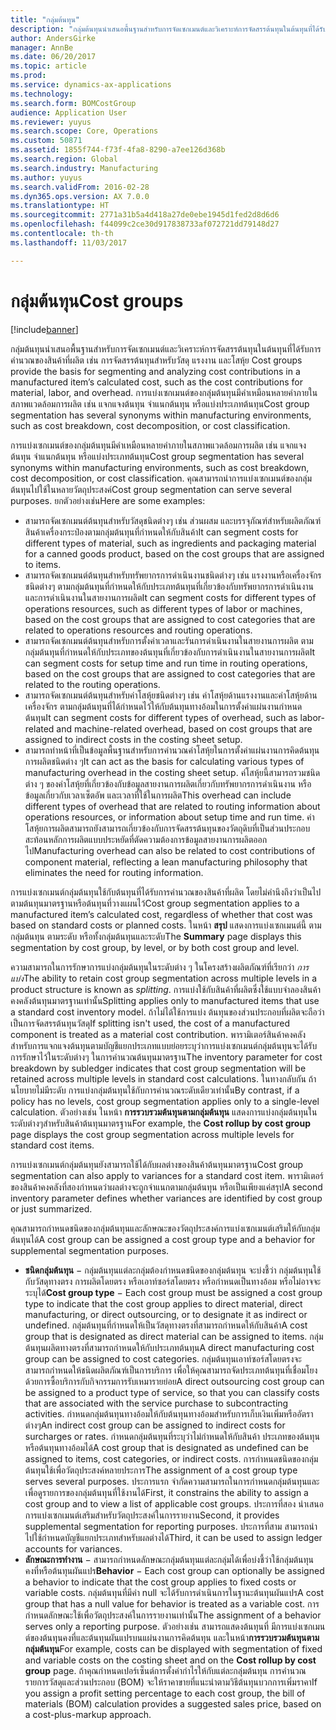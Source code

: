 ```yaml
---
title: "กลุ่มต้นทุน"
description: "กลุ่มต้นทุนนำเสนอพื้นฐานสำหรับการจัดเซกเมนต์และวิเคราะห์การจัดสรรต้นทุนในต้นทุนที่ได้รับการคำนวณของสินค้าที่ผลิต เช่น การจัดสรรต้นทุนสำหรับวัสดุ แรงงาน และโสหุ้ย  การแบ่งเซกเมนต์ของกลุ่มต้นทุนมีคำเหมือนหลายคำภายในสภาพแวดล้อมการผลิต เช่น แจกแจงต้นทุน จำแนกต้นทุน หรือแบ่งประเภทต้นทุน"
author: AndersGirke
manager: AnnBe
ms.date: 06/20/2017
ms.topic: article
ms.prod: 
ms.service: dynamics-ax-applications
ms.technology: 
ms.search.form: BOMCostGroup
audience: Application User
ms.reviewer: yuyus
ms.search.scope: Core, Operations
ms.custom: 50871
ms.assetid: 1855f744-f73f-4fa8-8290-a7ee126d368b
ms.search.region: Global
ms.search.industry: Manufacturing
ms.author: yuyus
ms.search.validFrom: 2016-02-28
ms.dyn365.ops.version: AX 7.0.0
ms.translationtype: HT
ms.sourcegitcommit: 2771a31b5a4d418a27de0ebe1945d1fed2d8d6d6
ms.openlocfilehash: f44099c2ce30d917838733af072721dd79148d27
ms.contentlocale: th-th
ms.lasthandoff: 11/03/2017

---
```


# <a name="cost-groups"></a><span data-ttu-id="bd3ac-104">กลุ่มต้นทุน</span><span class="sxs-lookup"><span data-stu-id="bd3ac-104">Cost groups</span></span>

[!include[banner](../includes/banner.md)]


<span data-ttu-id="bd3ac-105">กลุ่มต้นทุนนำเสนอพื้นฐานสำหรับการจัดเซกเมนต์และวิเคราะห์การจัดสรรต้นทุนในต้นทุนที่ได้รับการคำนวณของสินค้าที่ผลิต เช่น การจัดสรรต้นทุนสำหรับวัสดุ แรงงาน และโสหุ้ย </span><span class="sxs-lookup"><span data-stu-id="bd3ac-105">Cost groups provide the basis for segmenting and analyzing cost contributions in a manufactured item’s calculated cost, such as the cost contributions for material, labor, and overhead.</span></span> <span data-ttu-id="bd3ac-106">การแบ่งเซกเมนต์ของกลุ่มต้นทุนมีคำเหมือนหลายคำภายในสภาพแวดล้อมการผลิต เช่น แจกแจงต้นทุน จำแนกต้นทุน หรือแบ่งประเภทต้นทุน</span><span class="sxs-lookup"><span data-stu-id="bd3ac-106">Cost group segmentation has several synonyms within manufacturing environments, such as cost breakdown, cost decomposition, or cost classification.</span></span> 

<span data-ttu-id="bd3ac-107">การแบ่งเซกเมนต์ของกลุ่มต้นทุนมีคำเหมือนหลายคำภายในสภาพแวดล้อมการผลิต เช่น แจกแจงต้นทุน จำแนกต้นทุน หรือแบ่งประเภทต้นทุน</span><span class="sxs-lookup"><span data-stu-id="bd3ac-107">Cost group segmentation has several synonyms within manufacturing environments, such as cost breakdown, cost decomposition, or cost classification.</span></span> <span data-ttu-id="bd3ac-108">คุณสามารถนำการแบ่งเซกเมนต์ของกลุ่มต้นทุนไปใช้ในหลายวัตถุประสงค์</span><span class="sxs-lookup"><span data-stu-id="bd3ac-108">Cost group segmentation can serve several purposes.</span></span> <span data-ttu-id="bd3ac-109">ยกตัวอย่างเช่น</span><span class="sxs-lookup"><span data-stu-id="bd3ac-109">Here are some examples:</span></span>

-   <span data-ttu-id="bd3ac-110">สามารถจัดเซกเมนต์ต้นทุนสำหรับวัสดุชนิดต่างๆ เช่น ส่วนผสม และบรรจุภัณฑ์สำหรับผลิตภัณฑ์สินค้าเครื่องกระป๋องตามกลุ่มต้นทุนที่กำหนดให้กับสินค้า</span><span class="sxs-lookup"><span data-stu-id="bd3ac-110">It can segment costs for different types of material, such as ingredients and packaging material for a canned goods product, based on the cost groups that are assigned to items.</span></span>
-   <span data-ttu-id="bd3ac-111">สามารถจัดเซกเมนต์ต้นทุนสำหรับทรัพยากรการดำเนินงานชนิดต่างๆ เช่น แรงงานหรือเครื่องจักรชนิดต่างๆ ตามกลุ่มต้นทุนที่กำหนดให้กับประเภทต้นทุนที่เกี่ยวข้องกับทรัพยากรการดำเนินงานและการดำเนินงานในสายงานการผลิต</span><span class="sxs-lookup"><span data-stu-id="bd3ac-111">It can segment costs for different types of operations resources, such as different types of labor or machines, based on the cost groups that are assigned to cost categories that are related to operations resources and routing operations.</span></span>
-   <span data-ttu-id="bd3ac-112">สามารถจัดเซกเมนต์ต้นทุนสำหรับการตั้งค่าเวลาและรันการดำเนินงานในสายงานการผลิต ตามกลุ่มต้นทุนที่กำหนดให้กับประเภทของต้นทุนที่เกี่ยวข้องกับการดำเนินงานในสายงานการผลิต</span><span class="sxs-lookup"><span data-stu-id="bd3ac-112">It can segment costs for setup time and run time in routing operations, based on the cost groups that are assigned to cost categories that are related to the routing operations.</span></span>
-   <span data-ttu-id="bd3ac-113">สามารถจัดเซกเมนต์ต้นทุนสำหรับค่าโสหุ้ยชนิดต่างๆ เช่น ค่าโสหุ้ยด้านแรงงานและค่าโสหุ้ยด้านเครื่องจักร ตามกลุ่มต้นทุนที่ได้กำหนดไว้ให้กับต้นทุนทางอ้อมในการตั้งค่าแผ่นงานกำหนดต้นทุน</span><span class="sxs-lookup"><span data-stu-id="bd3ac-113">It can segment costs for different types of overhead, such as labor-related and machine-related overhead, based on cost groups that are assigned to indirect costs in the costing sheet setup.</span></span>
-   <span data-ttu-id="bd3ac-114">สามารถทำหน้าที่เป็นข้อมูลพื้นฐานสำหรับการคำนวณค่าโสหุ้ยในการตั้งค่าแผ่นงานการคิดต้นทุนการผลิตชนิดต่าง ๆ</span><span class="sxs-lookup"><span data-stu-id="bd3ac-114">It can act as the basis for calculating various types of manufacturing overhead in the costing sheet setup.</span></span> <span data-ttu-id="bd3ac-115">ค่โสหุ้ยนี้สามารถรวมชนิดต่าง ๆ ของค่าโสหุ้ยที่เกี่ยวข้องกับข้อมูลสายงานการผลิตเกี่ยวกับทรัพยากรการดำเนินงาน หรือข้อมูลเกี่ยวกับเวลาเซ็ตอัพ และเวลาที่ใช้ในการผลิต</span><span class="sxs-lookup"><span data-stu-id="bd3ac-115">This overhead can include different types of overhead that are related to routing information about operations resources, or information about setup time and run time.</span></span> <span data-ttu-id="bd3ac-116">ค่าโสหุ้ยการผลิตสามารถยังสามารถเกี่ยวข้องกับการจัดสรรต้นทุนของวัตถุดิบที่เป็นส่วนประกอบ สะท้อนหลักการผลิตแบบประหยัดที่ตัดความต้องการข้อมูลสายงานการผลิตออกไป</span><span class="sxs-lookup"><span data-stu-id="bd3ac-116">Manufacturing overhead can also be related to cost contributions of component material, reflecting a lean manufacturing philosophy that eliminates the need for routing information.</span></span>

<span data-ttu-id="bd3ac-117">การแบ่งเซกเมนต์กลุ่มต้นทุนใช้กับต้นทุนที่ได้รับการคำนวณของสินค้าที่ผลิต โดยไม่คำนึงถึงว่าเป็นไปตามต้นทุนมาตรฐานหรือต้นทุนที่วางแผนไว้</span><span class="sxs-lookup"><span data-stu-id="bd3ac-117">Cost group segmentation applies to a manufactured item’s calculated cost, regardless of whether that cost was based on standard costs or planned costs.</span></span> <span data-ttu-id="bd3ac-118">ในหน้า **สรุป** แสดงการแบ่งเซกเมนต์นี้ ตามกลุ่มต้นทุน ตามระดับ หรือทั้งกลุ่มต้นทุนและระดับ</span><span class="sxs-lookup"><span data-stu-id="bd3ac-118">The **Summary** page displays this segmentation by cost group, by level, or by both cost group and level.</span></span> 

<span data-ttu-id="bd3ac-119">ความสามารถในการรักษาการแบ่งกลุ่มต้นทุนในระดับต่าง ๆ ในโครงสร้างผลิตภัณฑ์ที่เรียกว่า *การแบ่ง*</span><span class="sxs-lookup"><span data-stu-id="bd3ac-119">The ability to retain cost group segmentation across multiple levels in a product structure is known as *splitting*.</span></span> <span data-ttu-id="bd3ac-120">การแบ่งใช้กับสินค้าที่ผลิตซึ่งใช้แบบจำลองสินค้าคงคลังต้นทุนมาตรฐานเท่านั้น</span><span class="sxs-lookup"><span data-stu-id="bd3ac-120">Splitting applies only to manufactured items that use a standard cost inventory model.</span></span> <span data-ttu-id="bd3ac-121">ถ้าไม่ได้ใช้การแบ่ง ต้นทุนของส่วนประกอบที่ผลิตจะถือว่าเป็นการจัดสรรต้นทุนวัสดุ</span><span class="sxs-lookup"><span data-stu-id="bd3ac-121">If splitting isn't used, the cost of a manufactured component is treated as a material cost contribution.</span></span> <span data-ttu-id="bd3ac-122">พารามิเตอร์สินค้าคงคลังสำหรับการแจกแจงต้นทุนตามบัญชีแยกประเภทแบบย่อยระบุว่าการแบ่งเซกเมนต์กลุ่มต้นทุนจะได้รับการรักษาไว้ในระดับต่างๆ ในการคำนวณต้นทุนมาตรฐาน</span><span class="sxs-lookup"><span data-stu-id="bd3ac-122">The inventory parameter for cost breakdown by subledger indicates that cost group segmentation will be retained across multiple levels in standard cost calculations.</span></span> <span data-ttu-id="bd3ac-123">ในทางกลับกัน ถ้านโยบายไม่มีระดับ การแบ่งกลุ่มต้นทุนใช้กับการคำนวณระดับเดียวเท่านั้น</span><span class="sxs-lookup"><span data-stu-id="bd3ac-123">By contrast, if a policy has no levels, cost group segmentation applies only to a single-level calculation.</span></span> <span data-ttu-id="bd3ac-124">ตัวอย่างเช่น ในหน้า **การรวบรวมต้นทุนตามกลุ่มต้นทุน** แสดงการแบ่งกลุ่มต้นทุนในระดับต่างๆสำหรับสินค้าต้นทุนมาตรฐาน</span><span class="sxs-lookup"><span data-stu-id="bd3ac-124">For example, the **Cost rollup by cost group** page displays the cost group segmentation across multiple levels for standard cost items.</span></span> 

<span data-ttu-id="bd3ac-125">การแบ่งเซกเมนต์กลุ่มต้นทุนยังสามารถใช้ได้กับผลต่างของสินค้าต้นทุนมาตรฐาน</span><span class="sxs-lookup"><span data-stu-id="bd3ac-125">Cost group segmentation can also apply to variances for a standard cost item.</span></span> <span data-ttu-id="bd3ac-126">พารามิเตอร์ของสินค้าคงคลังที่สองกำหนดว่าผลต่างจะถูกจำแนกตามกลุ่มต้นทุน หรือเป็นเพียงแค่สรุป</span><span class="sxs-lookup"><span data-stu-id="bd3ac-126">A second inventory parameter defines whether variances are identified by cost group or just summarized.</span></span> 

<span data-ttu-id="bd3ac-127">คุณสามารถกำหนดชนิดของกลุ่มต้นทุนและลักษณะของวัตถุประสงค์การแบ่งเซกเมนต์เสริมให้กับกลุ่มต้นทุนได้</span><span class="sxs-lookup"><span data-stu-id="bd3ac-127">A cost group can be assigned a cost group type and a behavior for supplemental segmentation purposes.</span></span>

-   <span data-ttu-id="bd3ac-128">**ชนิดกลุ่มต้นทุน** − กลุ่มต้นทุนแต่ละกลุ่มต้องกำหนดชนิดของกลุ่มต้นทุน จะบ่งชี้ว่า กลุ่มต้นทุนใช้กับวัสดุทางตรง การผลิตโดยตรง หรือเอาท์ซอร์สโดยตรง หรือกำหนดเป็นทางอ้อม หรือไม่อาจจะระบุได้</span><span class="sxs-lookup"><span data-stu-id="bd3ac-128">**Cost group type** − Each cost group must be assigned a cost group type to indicate that the cost group applies to direct material, direct manufacturing, or direct outsourcing, or to designate it as indirect or undefined.</span></span> <span data-ttu-id="bd3ac-129">กลุ่มต้นทุนที่กำหนดให้เป็นวัสดุทางตรงที่สามารถกำหนดให้กับสินค้า</span><span class="sxs-lookup"><span data-stu-id="bd3ac-129">A cost group that is designated as direct material can be assigned to items.</span></span> <span data-ttu-id="bd3ac-130">กลุ่มต้นทุนผลิตทางตรงที่สามารถกำหนดให้กับประเภทต้นทุน</span><span class="sxs-lookup"><span data-stu-id="bd3ac-130">A direct manufacturing cost group can be assigned to cost categories.</span></span> <span data-ttu-id="bd3ac-131">กลุ่มต้นทุนเอาท์ซอร์สโดยตรงจะสามารถกำหนดให้ชนิดผลิตภัณฑ์เป็นการบริการ เพื่อให้คุณสามารถจัดประเภทต้นทุนที่เชื่อมโยงด้วยการซื้อบริการกับกิจกรรมการรับเหมารายย่อย</span><span class="sxs-lookup"><span data-stu-id="bd3ac-131">A direct outsourcing cost group can be assigned to a product type of service, so that you can classify costs that are associated with the service purchase to subcontracting activities.</span></span> <span data-ttu-id="bd3ac-132">กำหนดกลุ่มต้นทุนทางอ้อมให้กับต้นทุนทางอ้อมสำหรับการเก็บเงินเพิ่มหรืออัตราต่างๆ</span><span class="sxs-lookup"><span data-stu-id="bd3ac-132">An indirect cost group can be assigned to indirect costs for surcharges or rates.</span></span> <span data-ttu-id="bd3ac-133">กำหนดกลุ่มต้นทุนที่ระบุว่าไม่กำหนดให้กับสินค้า ประเภทของต้นทุน หรือต้นทุนทางอ้อมได้</span><span class="sxs-lookup"><span data-stu-id="bd3ac-133">A cost group that is designated as undefined can be assigned to items, cost categories, or indirect costs.</span></span> <span data-ttu-id="bd3ac-134">การกำหนดชนิดของกลุ่มต้นทุนใช้เพื่อวัตถุประสงค์หลายประการ</span><span class="sxs-lookup"><span data-stu-id="bd3ac-134">The assignment of a cost group type serves several purposes.</span></span> <span data-ttu-id="bd3ac-135">ประการแรก จำกัดความสามารถในการกำหนดกลุ่มต้นทุนและเพื่อดูรายการของกลุ่มต้นทุนที่ใช้งานได้</span><span class="sxs-lookup"><span data-stu-id="bd3ac-135">First, it constrains the ability to assign a cost group and to view a list of applicable cost groups.</span></span> <span data-ttu-id="bd3ac-136">ประการที่สอง นำเสนอการแบ่งเซกเมนต์เสริมสำหรับวัตถุประสงค์ในการรายงาน</span><span class="sxs-lookup"><span data-stu-id="bd3ac-136">Second, it provides supplemental segmentation for reporting purposes.</span></span> <span data-ttu-id="bd3ac-137">ประการที่สาม สามารถนำไปใช้กำหนดบัญชีแยกประเภทสำหรับผลต่างได้</span><span class="sxs-lookup"><span data-stu-id="bd3ac-137">Third, it can be used to assign ledger accounts for variances.</span></span>
-   <span data-ttu-id="bd3ac-138">**ลักษณะการทำงาน** − สามารถกำหนดลักษณะกลุ่มต้นทุนแต่ละกลุ่มได้เพื่อบ่งชี้ว่าใช้กลุ่มต้นทุนคงที่หรือต้นทุนผันแปร</span><span class="sxs-lookup"><span data-stu-id="bd3ac-138">**Behavior** − Each cost group can optionally be assigned a behavior to indicate that the cost group applies to fixed costs or variable costs.</span></span> <span data-ttu-id="bd3ac-139">กลุ่มต้นทุนที่มีค่า null จะได้รับการดำเนินการในฐานะต้นทุนผันแปร</span><span class="sxs-lookup"><span data-stu-id="bd3ac-139">A cost group that has a null value for behavior is treated as a variable cost.</span></span> <span data-ttu-id="bd3ac-140">การกำหนดลักษณะใช้เพื่อวัตถุประสงค์ในการรายงานเท่านั้น</span><span class="sxs-lookup"><span data-stu-id="bd3ac-140">The assignment of a behavior serves only a reporting purpose.</span></span> <span data-ttu-id="bd3ac-141">ตัวอย่างเช่น สามารถแสดงต้นทุนที่ มีการแบ่งเซกเมนต์ของต้นทุนคงที่และต้นทุนผันแปรบนแผ่นงานการคิดต้นทุน และในหน้า**การรวบรวมต้นทุนตามกลุ่มต้นทุน**</span><span class="sxs-lookup"><span data-stu-id="bd3ac-141">For example, costs can be displayed with segmentation of fixed and variable costs on the costing sheet and on the **Cost rollup by cost group** page.</span></span> <span data-ttu-id="bd3ac-142">ถ้าคุณกำหนดเปอร์เซ็นต์การตั้งค่ากำไรให้กับแต่ละกลุ่มต้นทุน การคำนวณรายการวัสดุและส่วนประกอบ (BOM) จะให้ราคาขายที่แนะนำตามวิธีต้นทุนบวกการเพิ่มราคา</span><span class="sxs-lookup"><span data-stu-id="bd3ac-142">If you assign a profit setting percentage to each cost group, the bill of materials (BOM) calculation provides a suggested sales price, based on a cost-plus-markup approach.</span></span>





